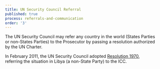 ```yaml
---
title: UN Security Council Referral
published: true
process: referrals-and-communication
order: '3'
---
```



The UN Security Council may refer any country in the world (States Parties or non-States Parties) to the Prosecutor by passing a resolution authorized by the UN Charter.

In February 2011, the UN Security Council adopted [Resolution 1970](https://www.icc-cpi.int/NR/rdonlyres/081A9013-B03D-4859-9D61-5D0B0F2F5EFA/0/1970Eng.pdf), referring the situation in Libya (a non-State Party) to the ICC.